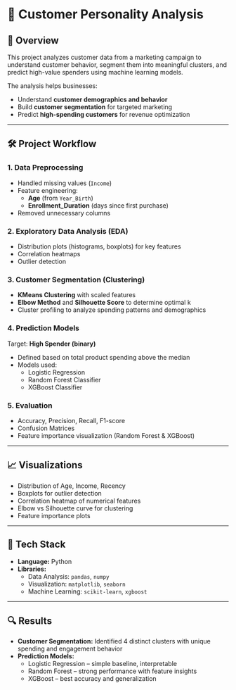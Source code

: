 # 🛒 Customer Personality Analysis  

## 📌 Overview
This project analyzes customer data from a marketing campaign to understand customer behavior, segment them into meaningful clusters, and predict high-value spenders using machine learning models.  

The analysis helps businesses:  
- Understand **customer demographics and behavior**  
- Build **customer segmentation** for targeted marketing  
- Predict **high-spending customers** for revenue optimization  

---


## 🛠️ Project Workflow

### 1. Data Preprocessing
- Handled missing values (`Income`)  
- Feature engineering:  
  - **Age** (from `Year_Birth`)  
  - **Enrollment_Duration** (days since first purchase)  
- Removed unnecessary columns  

### 2. Exploratory Data Analysis (EDA)
- Distribution plots (histograms, boxplots) for key features  
- Correlation heatmaps  
- Outlier detection  

### 3. Customer Segmentation (Clustering)
- **KMeans Clustering** with scaled features  
- **Elbow Method** and **Silhouette Score** to determine optimal k  
- Cluster profiling to analyze spending patterns and demographics  

### 4. Prediction Models
Target: **High Spender (binary)**  
- Defined based on total product spending above the median  
- Models used:  
  - Logistic Regression  
  - Random Forest Classifier  
  - XGBoost Classifier  

### 5. Evaluation
- Accuracy, Precision, Recall, F1-score  
- Confusion Matrices  
- Feature importance visualization (Random Forest & XGBoost)  

---

## 📈 Visualizations
- Distribution of Age, Income, Recency  
- Boxplots for outlier detection  
- Correlation heatmap of numerical features  
- Elbow vs Silhouette curve for clustering  
- Feature importance plots  

---

## 🚀 Tech Stack
- **Language:** Python  
- **Libraries:**  
  - Data Analysis: `pandas`, `numpy`  
  - Visualization: `matplotlib`, `seaborn`  
  - Machine Learning: `scikit-learn`, `xgboost`  

---

## 🔍 Results
- **Customer Segmentation:** Identified 4 distinct clusters with unique spending and engagement behavior  
- **Prediction Models:**  
  - Logistic Regression – simple baseline, interpretable  
  - Random Forest – strong performance with feature insights  
  - XGBoost – best accuracy and generalization  




